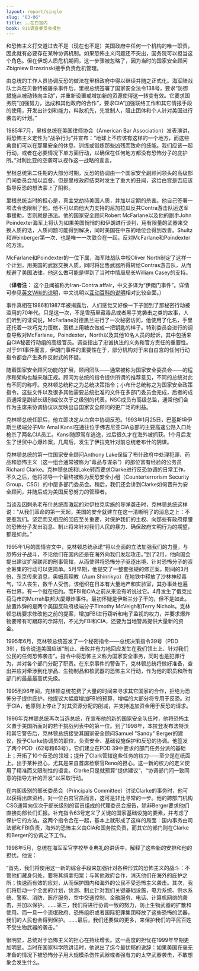 ```yaml
---
layout: report/single
slug: "03-06"
title: ……在白宫内
book: 911调查委员会报告
---
```

和恐怖主义打交道过去不是（现在也不是）美国政府中任何一个机构的唯一职责，因此就有必要存在某种协调机制。如果恐怖主义问题还不突出，国务院可以担当这个角色。但在伊朗人质危机期间，这一步骤被忽略了，因为当时的国家安全顾问Zbigniew Brzezinski接手负责危机管理。

由总统的工作人员协调反恐的做法在里根政府中得以继续并随之正式化。海军陆战队士兵在贝鲁特被屠杀事件后，里根总统签署了国家安全法令138号，要求“防御措施从被动转向主动”，并重新设置或增加新的资源使得这一转变有效。它要求国务院“加强努力，达成和其他政府的合作”，要求CIA“加强联络工作和其它情报手段的使用，开发出计划和能力，料敌机先，先发制人，阻止团体和个人针对美国进行袭击的计划。”

1985年7月，里根总统在美国律师协会（American Bar Association）发表演讲，将恐怖主义定性为“战争行为”并宣布：“地球上不应该有这样的一个地方，而这些禽兽们可以在那里安全的休息、训练或锻炼那些凶残而致命的技能。我们应该一起行动，或者在必要情况下单方面行动，以确保在任何地方都没有恐怖分子的庇护所。”对利比亚的空袭可以视作这一战略的宣言。

里根总统第二任期的大部分时期，反恐的协调由一个国家安全副顾问领头的高级部门间委员会加以监督。但是里根政府结束时发生了重大的丑闻，这给白宫是否应该指导反恐的想法蒙上了阴影。

里根总统当时的担心是，真主党劫持美国人质，并加以定期的杀害。他自己签署一项法令也限制了他。他不可以向他大力支持的尼加拉瓜反共Contra游击队运送军事援助，否则就是违法。他的国家安全顾问Robert McFarlane以及他的副手John Poindexter海军上将认为如果美国悄悄的和伊朗进行谈判，用有限量的武器来交换人质的话，人质问题可能得到解决，同时美国在中东的地位会得到改善。Shultz和Weinberger第一次、也是唯一一次联合在一起，反对McFarlane和Poindexter的方法。

McFarlane和Poindexter的一位下属，海军陆战队中校Oliver North制定了这样一个计划，用美国的武器交换人质，同时将出售武器所得转给Contras游击队，从而规避了美国法律。他这么做可能是得到了当时中情局局长William Casey的支持。

（**译者注：** 这个丑闻被称为Iran-Contra affair，中文多译为“伊朗门事件”。详情可参见[英文Wiki的说明](http://en.wikipedia.org/wiki/Iran-Contra_affair)，中文说明以[互动百科的说明](http://www.hudong.com/wiki/%E4%BC%8A%E6%9C%97%E9%97%A8)相对比较全面。）

事件真相在1986和1987年被揭露后，人们感觉又好像一下子回到了那秘密行动被滥用的70年代。只是这一次，不是雪茄里藏毒品或者黑手党袭击之类的故事，人们听到的证词说，McFarlane对德黑兰进行了一次秘密访问，他使用了化名，手里还托着一块巧克力蛋糕，蛋糕上用糖衣做成一把钥匙的样子。特别委员会进行的调查导致对McFarlane，Poindexter，North以及其他10名人员的起诉，其中包括来自CIA秘密行动组的高级官员。调查指出了忠诚执法的义务和官方责任的重要性。对于911事件而言，伊朗门事件的重要性在于，部分机构对于来自白宫的任何行动指令都会产生条件反射式的怀疑。

随着国家安全顾问功能的扩展，顾问团队——通常被称为国家安全委员会——的程序和架构也越来越正规。顾问为总统的指令提供所谓的推荐意见，不同的总统对此有不同的称呼。克林顿总统称之为总统决策指令；小布什总统称之为国家安全政策指令。这些文件以及很多其他需要总统批准的文件在多部门委员会完成，后者的成员通常是副部长级别或仅次于之级别的代表。NSC成员有高级总监，通常他们会作为主席来协调协议以反映出自国家安全顾问的更广泛的利益。

克林顿总统任职后，他立即决定从白宫中协调反恐。1993年1月25日，巴基斯坦伊斯兰极端分子Mir Amal Kansi在通往位于佛吉尼亚CIA总部的主要高速公路入口处枪杀了两名CIA员工。Kansi随即驾车逃逸，过后很久才在海外被抓获。1个月后发生了世贸中心爆炸案，几周后，发生了伊拉克针对前总统老布什的阴谋。

克林顿总统的第一位国家安全顾问Anthony Lake保留了布什政府中处理犯罪、药品和恐怖主义（这一组合通常被称为“毒品与谋杀”）的那位富有经验的公务员Richard Clarke。克林顿总统和Lake转而要求Clarke进行反恐协调的日常工作。不久之后，他将领导一个最终被称为反恐安全小组（Counterterrorism Security Group，CSG）的中层多部门委员会。稍后，我们还会讲到Clarke如何晋升为安全顾问，并随后成为美国反恐努力的管理者。

当谈及因刺杀老布什总统而激起的对伊拉克实施的导弹袭击时，克林顿总统这样说：“从我们革命的第一天起，美国的安全就建立在这一清晰明了的消息之上：不要惹我们。坚定而又相应的回应至关重要，对保护我们的主权、向那些有政府撑腰的恐怖分子发出消息、制止将来针对我们人民的暴力、确保政府文明行为的期望，都是如此。”

1995年1月的国情咨文中，克林顿总统承诺“将以全面的立法加强我们的力量，与恐怖分子战斗，不论他们在国内还是在海外向我们发起攻击。”到了2月，他向国会提出建议扩展联邦的刑事管辖，从而使得将恐怖分子驱逐出境、针对恐怖分子的资金筹集的行动可以更简单。5月早期，他提交了一整套强硬的修正案。期间的3月份，东京传来消息，奥姆真理教（Aum Shinrikyo）在地铁中释放了沙林神经毒气，12人丧生，数千人受伤。该组织在日本有大量地产和实验室，其办事处也遍布世界，有一个就在纽约。而FBI和CIA之前从来没有听说过它。4月发生了俄克拉荷马市的Murrah联邦大厦爆炸事件。最初怀疑是伊斯兰分子干的，但不是如此。放置炸弹的是两个美国反政府极端分子Timothy McVeigh和Terry Nichols。克林顿总统要求修改他之前的提案，增加FBI进行窃听和电子监视的权力，并要求爆炸物要带有可跟踪的示踪剂，不光为FBI和CIA，还要为当地警局提供大量新的资金。

1995年6月，克林顿总统签发了一个秘密指令——总统决策指令39号（PDD 39），指令说道美国应该“制止、击败并有力地回应发生在我们领土上、针对我们公民的任何恐怖袭击”。指令中将恐怖主义称为国家安全事务，同时也是犯罪行为，并对各个部门分配了职责。在东京事件的警告下，克林顿总统将做好准备，查出并应对牵涉到化学品、生物制品和核武器的恐怖主义行动，作为他的职员和所有部门的最最最高优先级。

1995到96年间，克林顿总统花费了大量的时间来寻求其它国家的合作，拒绝为恐怖分子提供庇护。他提议大幅度增加FBI的预算，增幅的大部分将专用于反恐。对于CIA，他原则上停止了对其资源分配的削减，并支持追加资金用于反恐的请求。

1996年克林顿总统再次当选总统，在宣布他的新的国家安全队伍时，他将恐怖主义置于美国所面对的若干挑战列表中的第一位。到了1998年，本拉登发布法特沃和其它警告后，克林顿总统接受其国家安全顾问Samuel "Sandy" Berger的建议，授予Clarke协调员的职位，负责安全、基础设施保护和反恐的协调。他签发了两个PDD（62号和63号），它们建立在PDD 39中要求的部门任务分派的基础上；开拓了10个反恐的领域；提升了Clark管辖这些任务的权力——至少是在纸面上。出于某种担心，尤其是来自首席检察官Reno的担心，这一新的权力的定义使用了精准而又限制性的语言。Clarke只是就预算“提供建议”，“协调部门间一致同意的指导方针的开发”以采取行动。

在内阁级别的部长委员会（Principals Committee）讨论Clarke的事务时，他可以获得出席资格。对一位白宫官员而言，这可是非比寻常的一步。他的跨部门机构CSG通常向仅次于部长级别的官员组成的代理委员会报告，除非Berger要求他们直接向部长们汇报。补充指令63号定义了关键的国家基础设施的要素，并考虑了保护它的方法。这两个指令合在一起，基本上就形成了这样的局面：国内事务由司法部和FBI负责，海外的恐怖主义由CIA和国务院负责，而其它的部门则在Clarke和Berger的协调之下工作。

1998年5月，总统在海军军官学校毕业典礼的讲话中，解释了这些新的安排和他的担忧。他说：

“首先，我们将使用这一新的综合手段来加强针对各种形式的恐怖主义的战斗：不管他们藏身何处，要将其缉拿归案；与其他政府合作，消灭他们在海外的庇护之所；快速而有效的应对，从而保护国内和海外的公民不受恐怖主义袭击。其次，我们将启动一个全面的计划，侦测、制止针对我们关键基础设施，电力系统、供水系统、警察、消防、医疗服务、空中交通控制、金融服务、电话、计算机网络的袭击，并加以保护。……第三，我们将进行协调一致的努力，防止生物武器的扩散和使用。而一旦一个流氓政府、恐怖组织或者国际犯罪集团释放了这些恐怖的武器，我们的人民也会得到保护。……最后，我们还要做的更多，来保护我们的平民百姓不受生物武器的袭击。”

很明显，总统对于恐怖主义的担心在持续增长。这一高度的担忧在1999年早期更加明显。当时在国家科学院讲话时，他说出了迄今最忧郁的说辞：如果美国在毫无准备的情况下被恐怖分子用大规模杀伤性武器或者强有力的太空武器袭击，不敢想象会发生什么。
